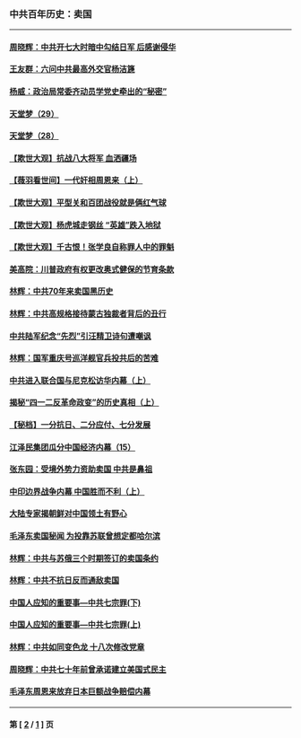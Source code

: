 ### 中共百年历史：卖国
---
#### [周晓辉：中共开七大时暗中勾结日军 后感谢侵华](../../pages/nf1176117/n12921960.md?05092113) 
#### [王友群：六问中共最高外交官杨洁篪](../../pages/nf1176117/n12836495.md?05092113) 
#### [杨威：政治局常委齐动员学党史牵出的“秘密”](../../pages/nf1176117/n12764642.md?05092113) 
#### [天堂梦（29）](../../pages/nf1176117/n12408465.md?05092113) 
#### [天堂梦（28）](../../pages/nf1176117/n12408309.md?05092113) 
#### [【欺世大观】抗战八大将军 血洒疆场](../../pages/nf1176117/n12357044.md?05092113) 
#### [【薇羽看世间】一代奸相周恩来（上）](../../pages/nf1176117/n12401109.md?05092113) 
#### [【欺世大观】平型关和百团战役就是俩红气球](../../pages/nf1176117/n12359157.md?05092113) 
#### [【欺世大观】杨虎城走钢丝 “英雄”跌入地狱](../../pages/nf1176117/n12358840.md?05092113) 
#### [【欺世大观】千古恨！张学良自称罪人中的罪魁](../../pages/nf1176117/n12358629.md?05092113) 
#### [美高院：川普政府有权更改奥式健保的节育条款](../../pages/nf1176117/n12242171.md?05092113) 
#### [林辉：中共70年来卖国黑历史](../../pages/nf1176117/n11552181.md?05092113) 
#### [林辉：中共高规格接待蒙古独裁者背后的丑行](../../pages/nf1176117/n11225005.md?05092113) 
#### [中共陆军纪念“先烈”引汪精卫诗句遭嘲讽](../../pages/nf1176117/n11153345.md?05092113) 
#### [林辉：国军重庆号巡洋舰官兵投共后的苦难](../../pages/nf1176117/n10997801.md?05092113) 
#### [中共进入联合国与尼克松访华内幕（上）](../../pages/nf1176117/n10138788.md?05092113) 
#### [揭秘“四一二反革命政变”的历史真相（上）](../../pages/nf1176117/n9996650.md?05092113) 
#### [【秘档】一分抗日、二分应付、七分发展](../../pages/nf1176117/n9331484.md?05092113) 
#### [江泽民集团瓜分中国经济内幕（15）](../../pages/nf1176117/n9268584.md?05092113) 
#### [张东园：受境外势力资助卖国 中共是鼻祖](../../pages/nf1176117/n9272480.md?05092113) 
#### [中印边界战争内幕 中国胜而不利（上）](../../pages/nf1176117/n9252458.md?05092113) 
#### [大陆专家揭朝鲜对中国领土有野心](../../pages/nf1176117/n9074056.md?05092113) 
#### [毛泽东卖国秘闻 为投靠苏联曾想定都哈尔滨](../../pages/nf1176117/n9058631.md?05092113) 
#### [林辉：中共与苏俄三个时期签订的卖国条约](../../pages/nf1176117/n9036062.md?05092113) 
#### [林辉：中共不抗日反而通敌卖国](../../pages/nf1176117/n8840492.md?05092113) 
#### [中国人应知的重要事—中共七宗罪(下)](../../pages/nf1176117/n8823799.md?05092113) 
#### [中国人应知的重要事—中共七宗罪(上)](../../pages/nf1176117/n8819770.md?05092113) 
#### [林辉：中共如同变色龙 十八次修改党章](../../pages/nf1176117/n8811129.md?05092113) 
#### [周晓辉：中共七十年前曾承诺建立美国式民主](../../pages/nf1176117/n8809061.md?05092113) 
#### [毛泽东周恩来放弃日本巨额战争赔偿内幕](../../pages/nf1176117/n8697753.md?05092113) 

---
#### 第 [ [2](./2.md?05092113) / [1](./1.md?05092113) ] 页
